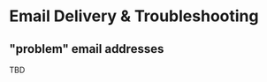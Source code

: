 # Email Delivery & Troubleshooting

## "problem" email addresses
<span id="gv-problem-email-addresses"></span>

<span class="todo">
TBD
</span>
